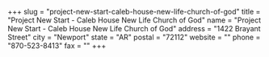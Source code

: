 +++
slug = "project-new-start-caleb-house-new-life-church-of-god"
title = "Project New Start - Caleb House New Life Church of God"
name = "Project New Start - Caleb House New Life Church of God"
address = "1422 Brayant Street"
city = "Newport"
state = "AR"
postal = "72112"
website = ""
phone = "870-523-8413"
fax = ""
+++
